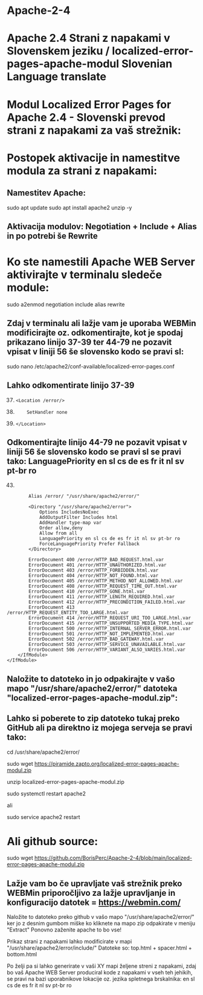 # Apache-2-4
# Apache 2.4 Strani z napakami v Slovenskem jeziku / localized-error-pages-apache-modul Slovenian Language translate

# Modul Localized Error Pages for Apache 2.4 - Slovenski prevod strani z napakami za vaš strežnik:

# Postopek aktivacije in namestitve modula za strani z napakami:
## Namestitev Apache:

sudo apt update
sudo apt install apache2 unzip -y

## Aktivacija modulov: Negotiation + Include + Alias in po potrebi še Rewrite
# Ko ste namestili Apache WEB Server aktivirajte v terminalu sledeče module:

sudo a2enmod negotiation include alias rewrite

## Zdaj v terminalu ali lažje vam je uporaba WEBMin modificirajte oz. odkomentirajte, kot je spodaj prikazano linijo 37-39 ter 44-79 ne pozavit vpisat v liniji 56 še slovensko kodo se pravi sl:

sudo nano /etc/apache2/conf-available/localized-error-pages.conf

## Lahko odkomentirate linijo 37-39
37.     <Location /error/>
38.         SetHandler none
39.     </Location>

## Odkomentirajte linijo 44-79 ne pozavit vpisat v liniji 56 še slovensko kodo se pravi sl se pravi tako: LanguagePriority en sl cs de es fr it nl sv pt-br ro
43. 
<IfModule mod_negotiation.c>
    <IfModule mod_include.c>
        <IfModule mod_alias.c>

            Alias /error/ "/usr/share/apache2/error/"

            <Directory "/usr/share/apache2/error">
                Options IncludesNoExec
                AddOutputFilter Includes html
                AddHandler type-map var
                Order allow,deny
                Allow from all
                LanguagePriority en sl cs de es fr it nl sv pt-br ro
                ForceLanguagePriority Prefer Fallback
            </Directory>

            ErrorDocument 400 /error/HTTP_BAD_REQUEST.html.var
            ErrorDocument 401 /error/HTTP_UNAUTHORIZED.html.var
            ErrorDocument 403 /error/HTTP_FORBIDDEN.html.var
            ErrorDocument 404 /error/HTTP_NOT_FOUND.html.var
            ErrorDocument 405 /error/HTTP_METHOD_NOT_ALLOWED.html.var
            ErrorDocument 408 /error/HTTP_REQUEST_TIME_OUT.html.var
            ErrorDocument 410 /error/HTTP_GONE.html.var
            ErrorDocument 411 /error/HTTP_LENGTH_REQUIRED.html.var
            ErrorDocument 412 /error/HTTP_PRECONDITION_FAILED.html.var
            ErrorDocument 413 /error/HTTP_REQUEST_ENTITY_TOO_LARGE.html.var
            ErrorDocument 414 /error/HTTP_REQUEST_URI_TOO_LARGE.html.var
            ErrorDocument 415 /error/HTTP_UNSUPPORTED_MEDIA_TYPE.html.var
            ErrorDocument 500 /error/HTTP_INTERNAL_SERVER_ERROR.html.var
            ErrorDocument 501 /error/HTTP_NOT_IMPLEMENTED.html.var
            ErrorDocument 502 /error/HTTP_BAD_GATEWAY.html.var
            ErrorDocument 503 /error/HTTP_SERVICE_UNAVAILABLE.html.var
            ErrorDocument 506 /error/HTTP_VARIANT_ALSO_VARIES.html.var
        </IfModule>
    </IfModule>
</IfModule>



## Naložite to datoteko in jo odpakirajte v vašo mapo "/usr/share/apache2/error/" datoteka "localized-error-pages-apache-modul.zip":
## Lahko si poberete to zip datoteko tukaj preko GitHub ali pa direktno iz mojega serveja se pravi tako:
    
cd /usr/share/apache2/error/

sudo wget https://piramide.zapto.org/localized-error-pages-apache-modul.zip

unzip localized-error-pages-apache-modul.zip

sudo systemctl restart apache2

  ali
  
sudo service apache2 restart

# Ali github source:

sudo wget https://github.com/BorisPerc/Apache-2-4/blob/main/localized-error-pages-apache-modul.zip
  
## Lažje vam bo če upravljate vaš strežnik preko WEBMin priporočljivo za lažje upravljanje in konfiguracijo datotek = https://webmin.com/
Naložite to datoteko preko github v vašo mapo "/usr/share/apache2/error/" ker jo z desnim gumbom miške ko kliknete na mapo zip odpakirate v meniju "Extract"
  Ponovno zaženite apache to bo vse!

Prikaz strani z napakami lahko modificirate v mapi "/usr/share/apache2/error/include/"
  Datoteke so: top.html + spacer.html + bottom.html
  
  Po želji pa si lahko generirate v vaši XY mapi željene streni z napakami, zdaj bo vaš Apache WEB Server produciral kode z napakami v vseh teh jehikih, se pravi na bazi uporabnikove lokacije oz. jezika spletnega brskalnika:
  en sl cs de es fr it nl sv pt-br ro

  
  
